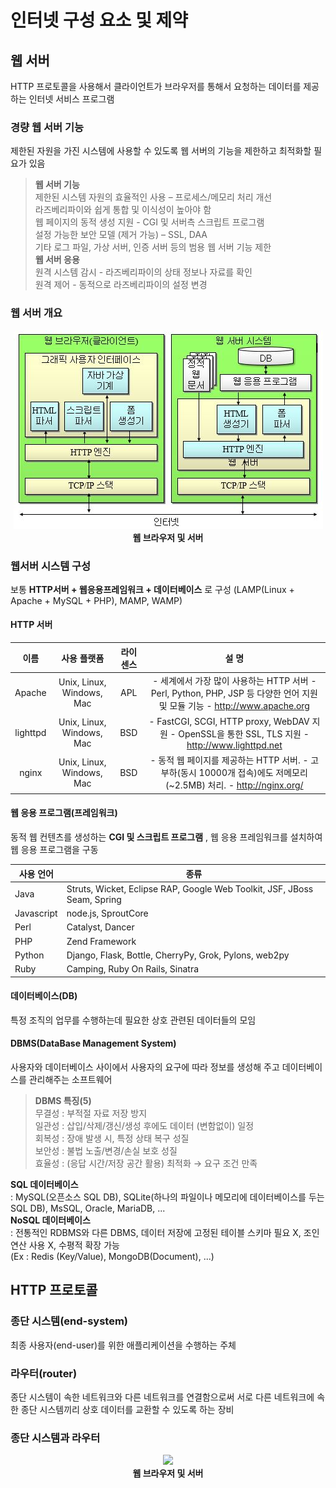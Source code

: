 # 인터넷 구성 요소 및 제약

## 웹 서버
HTTP 프로토콜을 사용해서 클라이언트가 브라우저를 통해서 요청하는 데이터를 제공하는 인터넷 서비스 프로그램<br/>

### 경량 웹 서버 기능
제한된 자원을 가진 시스템에 사용할 수 있도록 웹 서버의 기능을 제한하고 최적화할 필요가 있음<br/>

> __웹 서버 기능__ <br/>
> 제한된 시스템 자원의 효율적인 사용 – 프로세스/메모리 처리 개선<br/>
> 라즈베리파이와 쉽게 통합 및 이식성이 높아야 함<br/>
> 웹 페이지의 동적 생성 지원 - CGI 및 서버측 스크립트 프로그램<br/>
> 설정 가능한 보안 모델 (제거 가능) – SSL, DAA<br/>
> 기타 로그 파일, 가상 서버, 인증 서버 등의 범용 웹 서버 기능 제한<br/>
> __웹 서버 응용__ <br/>
> 원격 시스템 감시 - 라즈베리파이의 상태 정보나 자료를 확인<br/>
> 원격 제어 - 동적으로 라즈베리파이의 설정 변경<br/>

### 웹 서버 개요
<p align="center">
    <img src="images/브라우저_서버_인터페이스.JPG"><br/> 
    <span><b>웹 브라우저 및 서버 </b></span>
</p>

### 웹서버 시스템 구성
보통 __HTTP서버 + 웹응용프레임워크 + 데이터베이스__ 로 구성 (LAMP(Linux + Apache + MySQL + PHP), MAMP, WAMP)<br/>

#### HTTP 서버

|       이름      |            사용   플랫폼           |     라이센스    |                                                                          설 명                                                                         |
|:---------------:|:----------------------------------:|:---------------:|:------------------------------------------------------------------------------------------------------------------------------------------------------:|
|      Apache     |     Unix,   Linux, Windows, Mac    |        APL      |     - 세계에서   가장   많이 사용하는 HTTP   서버     -   Perl,   Python, PHP, JSP 등   다양한 언어 지원 및 모듈 기능     -   http://www.apache.org    |
|     lighttpd    |     Unix,   Linux, Windows, Mac    |        BSD      |     - FastCGI,   SCGI, HTTP proxy, WebDAV   지원     - OpenSSL을   통한 SSL,   TLS 지원     -   http://www.lighttpd.net                                |
|       nginx     |     Unix,   Linux, Windows, Mac    |        BSD      |     - 동적   웹 페이지를 제공하는 HTTP   서버.     - 고부하(동시 10000개   접속)에도   저메모리(~2.5MB)   처리.     -   http://nginx.org/              |

#### 웹 응용 프로그램(프레임워크)
동적 웹 컨텐츠를 생성하는 __CGI 및 스크립트 프로그램__ , 웹 응용 프레임워크를 설치하여 웹 응용 프로그램을 구동<br/>

|     사용 언어     |     종류                                                                          |
|-------------------|-----------------------------------------------------------------------------------|
|     Java          |     Struts, Wicket, Eclipse RAP,   Google Web Toolkit, JSF, JBoss Seam, Spring    |
|     Javascript    |     node.js, SproutCore                                                           |
|     Perl          |     Catalyst, Dancer                                                              |
|     PHP           |     Zend Framework                                                                |
|     Python        |     Django, Flask, Bottle, CherryPy, Grok,   Pylons, web2py                       |
|     Ruby          |     Camping,   Ruby On Rails, Sinatra                                             |

#### 데이터베이스(DB)
특정 조직의 업무를 수행하는데 필요한 상호 관련된 데이터들의 모임<br/>

#### DBMS(DataBase Management System)
사용자와 데이터베이스 사이에서 사용자의 요구에 따라 정보를 생성해 주고 데이터베이스를 관리해주는 소프트웨어<br/>
> __DBMS 특징(5)__ <br/>
> 무결성 : 부적절 자료 저장 방지<br/>
> 일관성 : 삽입/삭제/갱신/생성 후에도 데이터 (변함없이) 일정<br/>
> 회복성 : 장애 발생 시, 특정 상태 복구 성질<br/>
> 보안성 : 불법 노출/변경/손실 보호 성질<br/>
> 효율성 : (응답 시간/저장 공간 활용) 최적화 → 요구 조건 만족<br/>

__SQL 데이터베이스__ <br/>
: MySQL(오픈소스 SQL DB), SQLite(하나의 파일이나 메모리에 데이터베이스를 두는 SQL DB), MsSQL, Oracle, MariaDB, ...<br/>
__NoSQL 데이터베이스__ <br/>
: 전통적인 RDBMS와 다른 DBMS, 데이터 저장에 고정된 테이블 스키마 필요 X, 조인 연산 사용 X, 수평적 확장 가능<br/>
(Ex : Redis (Key/Value), MongoDB(Document), ...)<br/>


## HTTP 프로토콜

### 종단 시스템(end-system)
최종 사용자(end-user)를 위한 애플리케이션을 수행하는 주체<br/>

### 라우터(router)
종단 시스템이 속한 네트워크와 다른 네트워크를 연결함으로써 서로 다른 네트워크에 속한 종단 시스템끼리 상호 데이터를 교환할 수 있도록 하는 장비<br/>

### 종단 시스템과 라우터
<p align="center">
    <img src="images/종단_인터넷.JPG"><br/> 
    <span><b>웹 브라우저 및 서버 </b></span>
</p>
